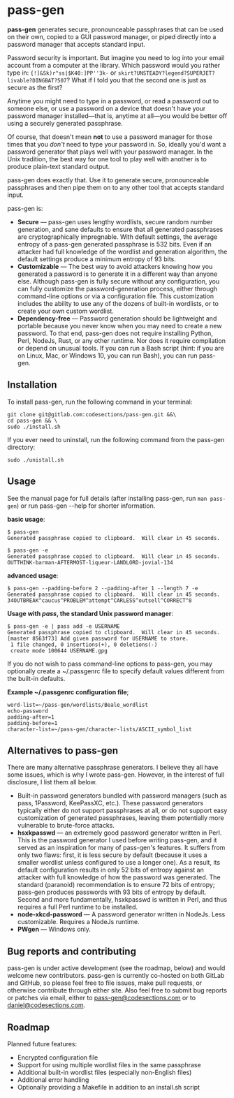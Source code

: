 # pass-gen

**pass-gen** generates secure, pronounceable passphrases that can be used on their own, copied to a GUI password manager, or piped directly into a password manager that accepts standard input.

Password security is important.  But imagine you need to log into your email account from a computer at the library.  Which password would you rather type in: `{!]&Sk)r"ss|$K40:]PP''3k-` or `skirt?UNSTEADY?legend?SUPERJET?livable?DINGBAT?507`?  What if I told you that the second one is just as secure as the first?

Anytime you might need to type in a password, or read a password out to someone else, or use a password on a device that doesn't have your password manager installed—that is, anytime at all—you would be better off using a securely generated passphrase.

Of course, that doesn't mean **not** to use a password manager for those times that you _don't_ need to type your password in.  So, ideally you'd want a password generator that plays well with your password manager.  In the Unix tradition, the best way for one tool to play well with another is to produce plain-text standard output.

pass-gen does exactly that.  Use it to generate secure, pronounceable passphrases and then pipe them on to any other tool that accepts standard input. 

pass-gen is:

* **Secure** — pass-gen uses lengthy wordlists, secure random number generation, and sane defaults to ensure that all generated passphrases are cryptographically impregnable.  With default settings, the average entropy of a pass-gen generated passphrase is 532 bits.  Even if an attacker had full knowledge of the wordlist and generation algorithm, the default settings produce a minimum entropy of 93 bits.
* **Customizable** — The best way to avoid attackers knowing how you generated a password is to generate it in a different way than anyone else.  Although pass-gen is fully secure without any configuration, you can fully customize the password-generation process, either through command-line options or via a configuration file.  This customization includes the ability to use any of the dozens of built-in wordlists, or to create your own custom wordlist.
* **Dependency-free** — Password generation should be lightweight and portable because you never know when you may need to create a new password.  To that end, pass-gen does not require installing Python, Perl, NodeJs, Rust, or any other runtime.  Nor does it require compilation or depend on unusual tools.  If you can run a Bash script (hint: if you are on Linux, Mac, or Windows 10, you can run Bash), you can run pass-gen. 

## Installation 
To install pass-gen, run the following command in your terminal:

```
git clone git@gitlab.com:codesections/pass-gen.git &&\
cd pass-gen && \
sudo ./install.sh
```



If you ever need to uninstall, run the following command from the pass-gen directory:

```
sudo ./unistall.sh
```

## Usage
See the manual page for full details (after installing pass-gen, run `man pass-gen`) or run pass-gen --help for shorter information. 

**basic usage**:

```
$ pass-gen 
Generated passphrase copied to clipboard.  Will clear in 45 seconds.
```

```
$ pass-gen -e
Generated passphrase copied to clipboard.  Will clear in 45 seconds.
OUTTHINK-barman-AFTERMOST-liqueur-LANDLORD-jovial-134
```

**advanced usage**:

```
$ pass-gen --padding-before 2 --padding-after 1 --length 7 -e 
Generated passphrase copied to clipboard.  Will clear in 45 seconds.
34OUTBREAK^caucus^PROBLEM^attempt^CARLESS^outsell^CORRECT^8
```

**Usage with _pass_, the standard Unix password manager**:

```
$ pass-gen -e | pass add -e USERNAME
Generated passphrase copied to clipboard.  Will clear in 45 seconds.
[master 8563f73] Add given password for USERNAME to store.
 1 file changed, 0 insertions(+), 0 deletions(-)
 create mode 100644 USERNAME.gpg
```

If you do not wish to pass command-line options to pass-gen, you may optionally create a ~/.passgenrc file to specify default values different from the built-in defaults. 

**Example ~/.passgenrc configuration file**;

```
word-list=~/pass-gen/wordlists/Beale_wordlist
echo-password
padding-after=1
padding-before=1
character-list=~/pass-gen/character-lists/ASCII_symbol_list
```

## Alternatives to pass-gen
There are many alternative passphrase generators.  I believe they all have some issues, which is why I wrote pass-gen.  However, in the interest of full disclosure, I list them all below. 

* Built-in password generators bundled with password managers (such as pass, 1Password, KeePassXC, etc.).  These password generators typically either do not support passphrases at all, or do not support easy customization of generated passphrases, leaving them potentially more vulnerable to brute-force attacks. 
* **hsxkpasswd** — an extremely good password generator written in Perl.  This is the password generator I used before writing pass-gen, and it served as an inspiration for many of pass-gen's features.  It suffers from only two flaws: first, it is less secure by default (because it uses a smaller wordlist unless configured to use a longer one).  As a result, its default configuration results in only 52 bits of entropy against an attacker with full knowledge of how the password was generated.  The standard (paranoid) recommendation is to ensure 72 bits of entropy; pass-gen produces passwords with 93 bits of entropy by default.  Second and more fundamentally, hsxkpasswd is written in Perl, and thus requires a full Perl runtime to be installed. 
* **node-xkcd-password** — A password generator written in NodeJs.  Less customizable.  Requires a NodeJs runtime.
* **PWgen** — Windows only.

## Bug reports and contributing 

pass-gen is under active development (see the roadmap, below) and would welcome new contributors.  pass-gen is currently co-hosted on both GitLab and GitHub, so please feel free to file issues, make pull requests, or otherwise contribute through either site.  Also feel free to submit bug reports or patches via email, either to pass-gen@codesections.com or to daniel@codesections.com.

## Roadmap

Planned future features:

* Encrypted configuration file
* Support for using multiple wordlist files in the same passphrase
* Additional built-in wordlist files (especially non-English files)
* Additional error handling
* Optionally providing a Makefile in addition to an install.sh script

